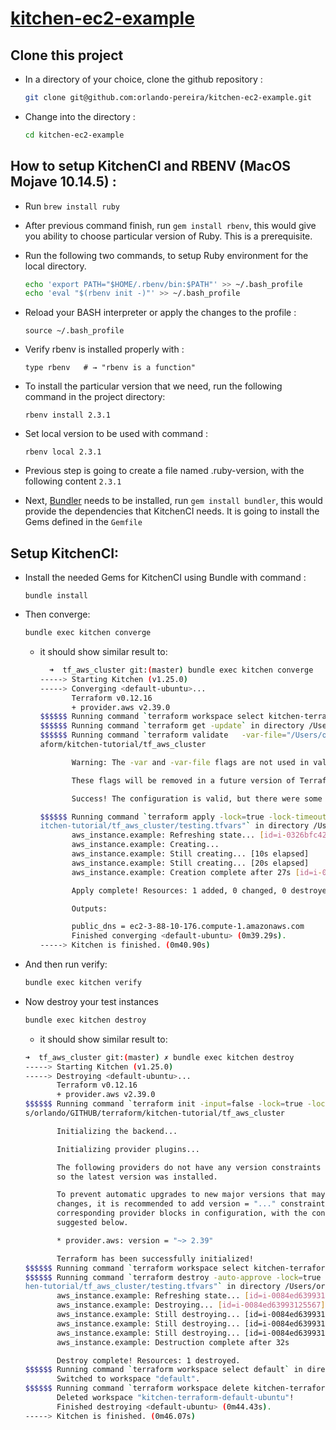# [kitchen-ec2-example](https://newcontext-oss.github.io/kitchen-terraform/tutorials/amazon_provider_ec2.html)

## Clone this project

- In a directory of your choice, clone the github repository :
  
    ```bash
    git clone git@github.com:orlando-pereira/kitchen-ec2-example.git
    ```

- Change into the directory :
  
    ```bash
    cd kitchen-ec2-example
    ```

## How to setup KitchenCI and RBENV (MacOS Mojave 10.14.5) :

- Run `brew install ruby`
- After previous command finish, run `gem install rbenv`, this would give you ability to choose particular version of Ruby. This is a prerequisite.
- Run the following two commands, to setup Ruby environment for the local directory.

    ```bash
    echo 'export PATH="$HOME/.rbenv/bin:$PATH"' >> ~/.bash_profile
    echo 'eval "$(rbenv init -)"' >> ~/.bash_profile
    ```

- Reload your BASH interpreter or apply the changes to the profile :
  
    ```shell
    source ~/.bash_profile 
    ```

- Verify rbenv is installed properly with :
  
    ```shell
    type rbenv   # → "rbenv is a function"
    ```

- To install the particular version that we need, run the following command in the project directory:
  
    ```shell
    rbenv install 2.3.1
    ```

- Set local version to be used with command :
  
    ```shell
    rbenv local 2.3.1
    ```

- Previous step is going to create a file named .ruby-version, with the following content `2.3.1`

- Next, [Bundler](https://bundler.io) needs to be installed, run `gem install bundler`, this would provide the dependencies that KitchenCI needs. It is going to install the Gems defined in the `Gemfile`

## Setup KitchenCI:

- Install the needed Gems for KitchenCI using Bundle with command :
  
    ```shell
    bundle install
    ```

- Then converge:
  
    ```bash
    bundle exec kitchen converge
    ```

    - it should show similar result to:
  
        ```bash
          ➜  tf_aws_cluster git:(master) bundle exec kitchen converge 
        -----> Starting Kitchen (v1.25.0)
        -----> Converging <default-ubuntu>...
               Terraform v0.12.16
               + provider.aws v2.39.0
        $$$$$$ Running command `terraform workspace select kitchen-terraform-default-ubuntu` in directory /Users/orlando/GITHUB/terraform/kitchen-tutorial/     tf_aws_cluster
        $$$$$$ Running command `terraform get -update` in directory /Users/orlando/GITHUB/terraform/kitchen-tutorial/tf_aws_cluster
        $$$$$$ Running command `terraform validate   -var-file="/Users/orlando/GITHUB/terraform/kitchen-tutorial/tf_aws_cluster/testing.tfvars"` in         directory /Users/orlando/GITHUB/terr
        aform/kitchen-tutorial/tf_aws_cluster

               Warning: The -var and -var-file flags are not used in validate. Setting them has no effect.

               These flags will be removed in a future version of Terraform.

               Success! The configuration is valid, but there were some validation warnings as shown above.

        $$$$$$ Running command `terraform apply -lock=true -lock-timeout=0s -input=false -auto-approve=true  -parallelism=10 -refresh=true  -var-file="/        Users/orlando/GITHUB/terraform/k
        itchen-tutorial/tf_aws_cluster/testing.tfvars"` in directory /Users/orlando/GITHUB/terraform/kitchen-tutorial/tf_aws_cluster
               aws_instance.example: Refreshing state... [id=i-0326bfc422beab45a]
               aws_instance.example: Creating...
               aws_instance.example: Still creating... [10s elapsed]
               aws_instance.example: Still creating... [20s elapsed]
               aws_instance.example: Creation complete after 27s [id=i-0084ed63993125567]

               Apply complete! Resources: 1 added, 0 changed, 0 destroyed.

               Outputs:

               public_dns = ec2-3-88-10-176.compute-1.amazonaws.com
               Finished converging <default-ubuntu> (0m39.29s).
        -----> Kitchen is finished. (0m40.90s)
        ```

- And then run verify:
  
    ```bash
    bundle exec kitchen verify
    ```

- Now destroy your test instances

    ```bash
    bundle exec kitchen destroy
    ```

    - it should show similar result to:
  
    ```bash
    ➜  tf_aws_cluster git:(master) ✗ bundle exec kitchen destroy  
    -----> Starting Kitchen (v1.25.0)
    -----> Destroying <default-ubuntu>...
           Terraform v0.12.16
           + provider.aws v2.39.0
    $$$$$$ Running command `terraform init -input=false -lock=true -lock-timeout=0s  -force-copy -backend=true  -get=true -get-plugins=true     -verify-plugins=true` in directory /User
    s/orlando/GITHUB/terraform/kitchen-tutorial/tf_aws_cluster

           Initializing the backend...

           Initializing provider plugins...

           The following providers do not have any version constraints in configuration,
           so the latest version was installed.

           To prevent automatic upgrades to new major versions that may contain breaking
           changes, it is recommended to add version = "..." constraints to the
           corresponding provider blocks in configuration, with the constraint strings
           suggested below.

           * provider.aws: version = "~> 2.39"

           Terraform has been successfully initialized!
    $$$$$$ Running command `terraform workspace select kitchen-terraform-default-ubuntu` in directory /Users/orlando/GITHUB/terraform/kitchen-tutorial/ tf_aws_cluster
    $$$$$$ Running command `terraform destroy -auto-approve -lock=true -lock-timeout=0s -input=false  -parallelism=10 -refresh=true  -var-file="/Users/ orlando/GITHUB/terraform/kitc
    hen-tutorial/tf_aws_cluster/testing.tfvars"` in directory /Users/orlando/GITHUB/terraform/kitchen-tutorial/tf_aws_cluster
           aws_instance.example: Refreshing state... [id=i-0084ed63993125567]
           aws_instance.example: Destroying... [id=i-0084ed63993125567]
           aws_instance.example: Still destroying... [id=i-0084ed63993125567, 10s elapsed]
           aws_instance.example: Still destroying... [id=i-0084ed63993125567, 20s elapsed]
           aws_instance.example: Still destroying... [id=i-0084ed63993125567, 30s elapsed]
           aws_instance.example: Destruction complete after 32s

           Destroy complete! Resources: 1 destroyed.
    $$$$$$ Running command `terraform workspace select default` in directory /Users/orlando/GITHUB/terraform/kitchen-tutorial/tf_aws_cluster
           Switched to workspace "default".
    $$$$$$ Running command `terraform workspace delete kitchen-terraform-default-ubuntu` in directory /Users/orlando/GITHUB/terraform/kitchen-tutorial/ tf_aws_cluster
           Deleted workspace "kitchen-terraform-default-ubuntu"!
           Finished destroying <default-ubuntu> (0m44.43s).
    -----> Kitchen is finished. (0m46.07s)
    ```